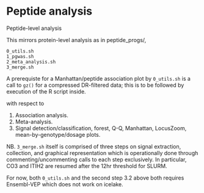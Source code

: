 # Peptide analysis

Peptide-level analysis

This mirrors protein-level analysis as in peptide_progs/,

```
0_utils.sh  
1_pgwas.sh
2_meta_analysis.sh
3_merge.sh
```

A prerequiste for a Manhattan/peptide association plot by `0_utils.sh` is a call to `gz()` for a compressed DR-filtered data; this is to be followed by execution of the R script inside.

with respect to 

1. Association analysis.
2. Meta-analysis.
3. Signal detection/classification, forest, Q-Q, Manhattan, LocusZoom, mean-by-genotype/dosage plots.

NB. `3_merge.sh` itself is comprised of three steps on signal extraction, collection, and graphical representation which is operationally done through commenting/uncommenting calls to each step exclusively. In particular, CO3 and ITIH2 are resumed after the 12hr threshold for SLURM.

For now, both `0_utils.sh` and the second step 3.2 above both requires Ensembl-VEP which does not work on icelake.
